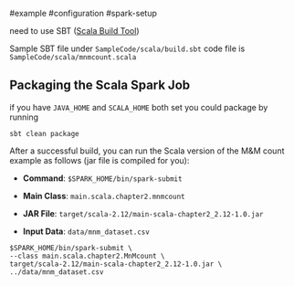 #example #configuration #spark-setup 

need to use SBT ([Scala Build Tool](https://www.scala-sbt.org/))

Sample SBT file under `SampleCode/scala/build.sbt`
code file is `SampleCode/scala/mnmcount.scala`

## Packaging the Scala Spark Job
if you have `JAVA_HOME` and `SCALA_HOME` both set
you could package by running
```
sbt clean package
```

After a successful build, you can run the Scala version of the M&M count example as follows (jar file is compiled for you): 

- **Command**: `$SPARK_HOME/bin/spark-submit`
    
- **Main Class**: `main.scala.chapter2.mnmcount`
    
- **JAR File**: `target/scala-2.12/main-scala-chapter2_2.12-1.0.jar`
    
- **Input Data**: `data/mnm_dataset.csv`

```
$SPARK_HOME/bin/spark-submit \
--class main.scala.chapter2.MnMcount \
target/scala-2.12/main-scala-chapter2_2.12-1.0.jar \
../data/mnm_dataset.csv
```